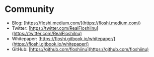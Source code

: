 # Community



* Blog: [https://floshi.medium.com/](https://floshi.medium.com/)
* Twitter: [https://twitter.com/RealFloshiInu](https://twitter.com/RealFloshiInu)
* Whitepaper: [https://floshi.gitbook.io/whitepaper/](https://floshi.gitbook.io/whitepaper/)
* GitHub: [https://github.com/floshiinu](https://github.com/floshiinu)
